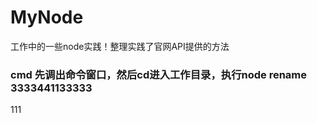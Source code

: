 # MyNode
工作中的一些node实践！整理实践了官网API提供的方法   

### cmd 先调出命令窗口，然后cd进入工作目录，执行node rename   3333441133333
111
